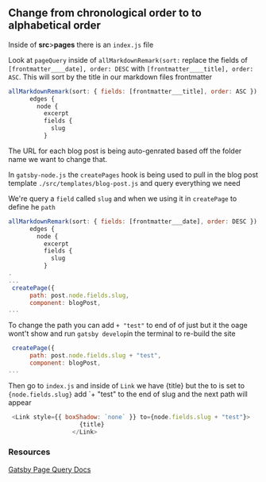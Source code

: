 ## Change from chronological order to to alphabetical order

Inside of **src**>**pages** there is an `index.js` file

Look at `pageQuery` inside of `allMarkdownRemark(sort:` replace the fields of `[frontmatter____date], order: DESC` with `[frontmatter____title], order: ASC`. This will sort by the title in our markdown files frontmatter

```js
allMarkdownRemark(sort: { fields: [frontmatter___title], order: ASC }) {
      edges {
        node {
          excerpt
          fields {
            slug
          }
```

The URL for each blog post is being auto-genrated based off the folder name we want to change that.

In `gatsby-node.js` the `createPages` hook is being used to pull in the blog post template `./src/templates/blog-post.js` and query everything we need

We're query a `field` called `slug` and when we using it in `createPage` to define he `path`

```js
allMarkdownRemark(sort: { fields: [frontmatter___date], order: DESC }) {
      edges {
        node {
          excerpt
          fields {
            slug
          }
.          
...
 createPage({
      path: post.node.fields.slug,
      component: blogPost,
...      
 ```
To change the path you can add `+ "test"` to end of of just but it the oage wont't show and run `gatsby develop`in the terminal to re-build the site

```js
 createPage({
      path: post.node.fields.slug + "test",
      component: blogPost,
...   
```

Then go to `index.js` and inside of `Link` we have {title} but the to is set to `{node.fields.slug}` add `+ "test" to the end of slug and the next path will appear

```js
 <Link style={{ boxShadow: `none` }} to={node.fields.slug + "test"}>
                    {title}
                  </Link>
```

### Resources


[Gatsby Page Query Docs](https://www.gatsbyjs.org/docs/page-query/)
